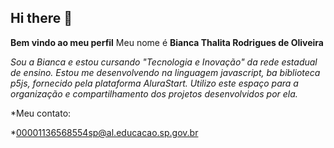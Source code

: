 ## Hi there 👋

**Bem vindo ao meu perfil**
Meu nome é **Bianca Thalita Rodrigues de Oliveira**

*Sou a Bianca e estou cursando "Tecnologia e Inovação" da rede estadual de ensino.*
*Estou me desenvolvendo na linguagem javascript, ba biblioteca p5js, fornecido pela plataforma AluraStart.*
*Utilizo este espaço para a organização e compartilhamento dos projetos desenvolvidos por ela.*

*Meu contato:

*00001136568554sp@al.educacao.sp.gov.br
